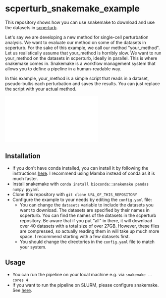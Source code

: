 # scperturb_snakemake_example
This repository shows how you can use snakemake to download and use the datasets
in [scperturb](https://www.sanderlab.org/scPerturb/datavzrd/scPerturb_vzrd_v2/dataset_info/index_1.html).

Let's say we are developing a new method for single-cell perturbation analysis. We
want to evaluate our method on some of the datasets in scperturb. For the sake of this example,
we call our method "your_method". Let us realistically assume that your_method is
horribly slow. We want to run your_method on the datasets in scperturb, ideally in parallel.
This is where snakemake comes in. Snakemake is a workflow management system that allows you to
define a pipeline in a human-readable way.

In this example, your_method is a simple script that reads in a dataset, pseudo-bulks each perturbation
and saves the results. You can just replace the script with your actual method.

![DAG of the example snakemake workflow](snake_dag.pdf "DAG of the example snakemake workflow")


## Installation
- If you don't have conda installed, you can install it by following the instructions [here](https://docs.conda.io/projects/conda/en/latest/user-guide/install/index.html). I recommend using Mamba instead of conda as it is much faster.
- Install snakemake with `conda install bioconda::snakemake pandas numpy pyyaml`
- Clone this repository with `git clone URL_OF_THIS_REPOSITORY`
- Configure the example to your needs by editing the `config.yaml` file:
    - You can change the `datasets` variable to include the datasets you want to download. The datasets are specified by their names in scperturb. You can find the names of the datasets in the scperturb repository.
    Be aware that if you put "all" in there, it will download over 40 datasets with a total size of over 27GB.
    However, these files are compressed, so actually reading them in will take up much more space. I recommend starting with a few datasets first.
    - You should change the directories in the `config.yaml` file to match your system.

## Usage
- You can run the pipeline on your local machine e.g. via `snakemake --cores 4`
- If you want to run the pipeline on SLURM, please configure snakemake. See [here](https://snakemake.readthedocs.io/en/stable/snakefiles/configuration.html).
